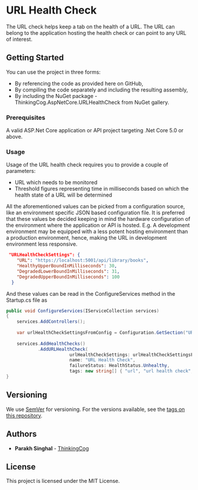 # URL Health Check
The URL check helps keep a tab on the health of a URL. The URL can belong to the application hosting the health check or can point to any URL of interest.

## Getting Started
You can use the project in three forms:
- By referencing the code as provided here on GitHub,
- By compiling the code separately and including the resulting assembly,
- By including the NuGet package - ThinkingCog.AspNetCore.URLHealthCheck from NuGet gallery.

### Prerequisites
A valid ASP.Net Core application or API project targeting .Net Core 5.0 or above.

### Usage
Usage of the URL health check requires you to provide a couple of parameters:
 - URL which needs to be monitored
 - Threshold figures representing time in milliseconds based on which the health state of a URL will be determined
 
 All the aforementioned values can be picked from a configuration source, like an environment specific JSON based configuration file. It is preferred that these values be decided keeping in mind the hardware configuration of the environment where the application or API is hosted. 
 E.g. A development environment may be equipped with a less potent hosting environment than a production environment, hence, making the URL in development environment less responsive.
 
 
```json
 "URLHealthCheckSettings": {
    "URL": "https://localhost:5001/api/library/books",
    "HealthyUpperBoundInMilliseconds": 30,
    "DegradedLowerBoundInMilliseconds": 31,
    "DegradedUpperBoundInMilliseconds": 100
  }
```

And these values can be read in the ConfigureServices method in the Startup.cs file as 

```cs
public void ConfigureServices(IServiceCollection services)
{
    services.AddControllers();            
            
    var urlHealthCheckSettingsFromConfig = Configuration.GetSection("URLHealthCheckSettings").Get<URLHealthCheckOptions>();		
	
	services.AddHealthChecks()
			.AddURLHealthCheck(
                        urlHealthCheckSettings: urlHealthCheckSettingsFromConfig,
                        name: "URL Health Check",
                        failureStatus: HealthStatus.Unhealthy,
                        tags: new string[] { "url", "url health check", "quickcheck" });
}
```

## Versioning
We use [SemVer](http://semver.org/) for versioning. For the versions available, see the [tags on this repository](https://github.com/parakhsinghal/ASPNetCoreHealthChecks/tags).

## Authors
* **Parakh Singhal** - [ThinkingCog](http://www.thinkingcog.com)

## License
This project is licensed under the MIT License.